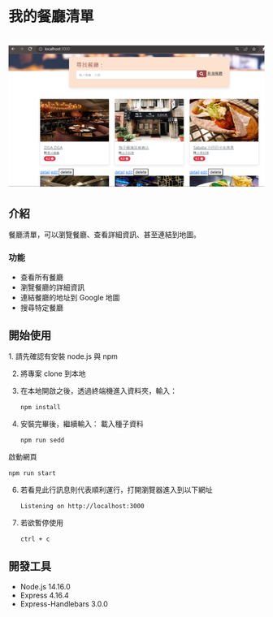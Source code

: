
<h1>我的餐廳清單<h1>
  
![cv](./public/stylesheets/a7.PNG)

<h2>介紹</h2>
餐廳清單，可以瀏覽餐廳、查看詳細資訊、甚至連結到地圖。
<h3>功能</h3>

- 查看所有餐廳
- 瀏覽餐廳的詳細資訊
- 連結餐廳的地址到 Google 地圖
- 搜尋特定餐廳

<h2>開始使用</h2>
1. 請先確認有安裝 node.js 與 npm

2. 將專案 clone 到本地
   
3. 在本地開啟之後，透過終端機進入資料夾，輸入：

   ```bash
   npm install
   ```

4. 安裝完畢後，繼續輸入：
 載入種子資料
   ```bash
   npm run sedd
   ```

啟動網頁
   ```bash
   npm run start
   ```

6. 若看見此行訊息則代表順利運行，打開瀏覽器進入到以下網址

   ```bash
   Listening on http://localhost:3000
   ```

7. 若欲暫停使用

   ```bash
   ctrl + c
   ```
<h2>開發工具</h2>

- Node.js 14.16.0
- Express 4.16.4
- Express-Handlebars 3.0.0

